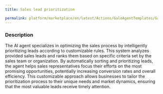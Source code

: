 ```yaml
---
title: Sales lead prioritization

permalink: platform/marketplace/en/latest/Actions/GaleAgentTemplates/GaleTL_015
---
```

### Description

The AI agent specializes in optimizing the sales process by intelligently prioritizing leads according to customizable rules. This system analyzes provided sales leads and ranks them based on specific criteria set by the sales team or organization. By automatically sorting and prioritizing leads, the agent helps sales representatives focus their efforts on the most promising opportunities, potentially increasing conversion rates and overall efficiency. This customizable approach allows businesses to tailor the prioritization process to their unique needs and market dynamics, ensuring that the most valuable leads receive timely attention.